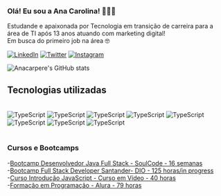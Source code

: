 ### Olá! Eu sou a Ana Carolina! 👩🏽‍💻

Estudande e apaixonada por Tecnologia em transição de carreira para a área de TI após 13 anos atuando com marketing digital! <br>
Em busca do primeiro job na área 🤓

[![LinkedIn](https://img.shields.io/badge/LinkedIn-0077B5?style=for-the-badge&logo=linkedin&logoColor=white)](https://www.linkedin.com/in/anacarpere/)
[![Twitter](https://img.shields.io/badge/Twitter-1DA1F2?style=for-the-badge&logo=twitter&logoColor=white)](https://twitter.com/anacarpere)
[![Instagram](https://img.shields.io/badge/Instagram-E4405F?style=for-the-badge&logo=instagram&logoColor=white
)](https://www.instagram.com/anacarpere/)

![Anacarpere's GitHub stats](https://github-readme-stats.vercel.app/api?username=anacarpere&show_icons=true&theme=dracula&include_all_commits=true)

## Tecnologias utilizadas

<div style="display:inline_block"><br>
<img align="center" alt="TypeScript" src="https://img.shields.io/badge/TypeScript-007ACC?style=for-the-badge&logo=typescript&logoColor=white">
<img align="center" alt="TypeScript" src="https://img.shields.io/badge/Angular-DD0031?style=for-the-badge&logo=angular&logoColor=white">
<img align="center" alt="TypeScript" src="https://img.shields.io/badge/Java-ED8B00?style=for-the-badge&logo=java&logoColor=white">
<img align="center" alt="TypeScript" src="https://img.shields.io/badge/Spring-6DB33F?style=for-the-badge&logo=spring&logoColor=white">
<img align="center" alt="TypeScript" src="https://img.shields.io/badge/MySQL-005C84?style=for-the-badge&logo=mysql&logoColor=white">
<img align="center" alt="TypeScript" src="https://img.shields.io/badge/JavaScript-F7DF1E?style=for-the-badge&logo=javascript&logoColor=black">
<img align="center" alt="TypeScript" src="https://img.shields.io/badge/HTML5-E34F26?style=for-the-badge&logo=html5&logoColor=white">
<img align="center" alt="TypeScript" src="https://img.shields.io/badge/CSS3-1572B6?style=for-the-badge&logo=css3&logoColor=white">  
</div><br/>

### Cursos e Bootcamps

-[Bootcamp Desenvolvedor Java Full Stack - SoulCode - 16 semanas](https://soulcodeacademy.org/curso-java-full-stack)<br/>
-[Bootcamp Full Stack Developer Santander- DIO - 125 horas/in progress](https://www.dio.me/bootcamp/santander-fullstack-developer)<br/>
-[Curso Introdução JavaScript - Curso em Vídeo - 40 horas](https://www.cursoemvideo.com/curso/javascript/)<br/>
-[Formação em Programação - Alura - 79 horas](https://cursos.alura.com.br/formacao-programacao)<br/>




